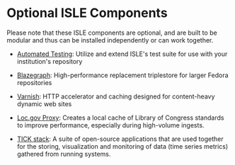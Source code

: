 # Optional ISLE Components

Please note that these ISLE components are optional, and are built to be modular and thus can be installed independently or can work together.

* [Automated Testing](automated-testing.md): Utilize and extend ISLE's test suite for use with your institution's repository

* [Blazegraph](blazegraph.md): High-performance replacement triplestore for larger Fedora repositories

* [Varnish](varnish.md): HTTP accelerator and caching designed for content-heavy dynamic web sites 

* [Loc.gov Proxy](loc-proxy.md): Creates a local cache of Library of Congress standards to improve performance, especially during high-volume ingests.

* [TICK stack](tickstack.md): A suite of open-source applications that are used together for the storing, visualization and monitoring of data (time series metrics) gathered from running systems.

